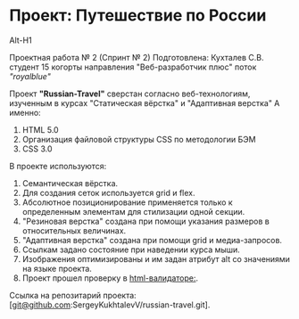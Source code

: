 # Проект: Путешествие по России
Alt-H1

Проектная работа № 2 (Спринт № 2)
Подготовлена: Кухталев С.В.
студент 15 когорты направления "Веб-разработчик плюс" поток _"royalblue"_

Проект __"Russian-Travel"__ сверстан согласно веб-технологиям, изученным в курсах  "Статическая вёрстка" и "Адаптивная верстка"
А именно:
1. HTML 5.0
2. Организация файловой структуры CSS по методологии БЭМ
3. CSS 3.0

В проекте используются: 
1. Семантическая вёрстка. 
2. Для создания сеток используется grid и flex.
3. Абсолютное позиционирование применяется только к определенным элементам  для стилизации одной секции.
4. "Резиновая верстка" создана при помощи указания размеров в относительных  величинах.
5. "Адаптивная верстка" создана при помощи grid и медиа-запросов.
5. Ссылкам задано состояние при наведении курса мыши.
7. Изображения оптимизированы и им задан атрибут alt со значениями на языке  проекта.
8. Проект прошел проверку в [html-валидаторе:](https://validator.w3.org/nu/).

Ссылка на репозитарий проекта: [git@github.com:SergeyKukhtalevV/russian-travel.git].